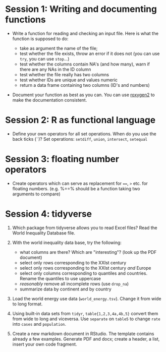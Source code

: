 # Session 1: Writing and documenting functions

 * Write a function for reading and checking an input file. Here is what
   the function is supposed to do:

    * take as argument the name of the file;
    * test whether the file exists, throw an error if it does not (you can
      use `try`, you can use `stop`...)
    * test whether the columns contain NA's (and how many), warn if there
      are any NAs in the ID column
    * test whether the file really has two columns
    * test whether IDs are unique and values numeric
    * return a data frame containing two columns (ID's and numbers)
    
 * Document your function as best as you can. You can use
   [roxygen2](https://kbroman.org/pkg_primer/pages/docs.html) to make the
   documentation consistent.
 
# Session 2: R as functional language

 * Define your own operators for all set operations. When do you use the
    back ticks (`` ` ``)? Set operations: `setdiff`, `union`, `intersect`,
    `setequal`

# Session 3: floating number operators

 * Create operators which can serve as replacement for `==`, `>` etc. for
    floating numbers. (e.g. %==% should be a function taking two arguments
    to compare)

# Session 4: tidyverse

 1. Which package from tidyverse allows you to read Excel files? Read the
    World Inequality Database file. 

 2. With the world inequality data base, try the following:

     * what columns are there? Which are "interesting"? (look up the PDF
       document)
     * select only rows corresponding to the XXIst century
     * select only rows corresponding to the XXIst century *and* Europe
     * select only columns corresponding to quantiles and countries. Rename
       the quantiles to use uppercase
     * *reasonably* remove all incomplete rows (use `drop_na`)
     * summarize data by continent and by country

  3. Load the world energy use data (`world_energy.tsv`). Change it from
     wide to long format.

  4. Using built-in data sets from `tidyr`, `table{1,2,3,4a,4b,5}` convert
     them from wide to long and viceversa. Use `separate` on `table5` to
     change `rate` into `cases` and `population`.

  5. Create a new markdown document in RStudio. The template contains
     already a few examples. Generate PDF and docx; create a header, a list,
     insert your own code fragment.
